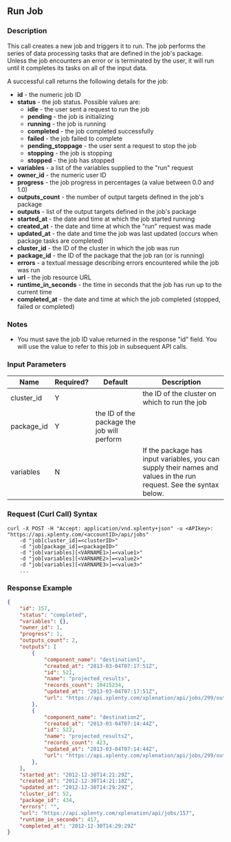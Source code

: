 ## Run Job

### Description
This call creates a new job and triggers it to run. The job performs the series of data processing tasks that are defined in the job's package. Unless the job encounters an error or is terminated by the user, it will run until it completes its tasks on all of the input data.

A successful call returns the following details for the job:

* **id** - the numeric job ID
* **status** - the job status. Possible values are: 
    * **idle** - the user sent a request to run the job
    * **pending** - the job is initializing
    * **running** - the job is running
    * **completed** - the job completed successfully
    * **failed** - the job failed to complete
    * **pending_stoppage** - the user sent a request to stop the job
    * **stopping** - the job is stopping
    * **stopped** - the job has stopped
* **variables** - a list of the variables supplied to the "run" request
* **owner_id** - the numeric user ID
* **progress** - the job progress in percentages (a value between 0.0 and 1.0)
* **outputs_count** - the number of output targets defined in the job's package
* **outputs** - list of the output targets defined in the job's package
* **started_at** - the date and time at which the job started running
* **created_at** - the date and time at which the "run" request was made 
* **updated_at** - the date and time the job was last updated (occurs when package tasks are completed)
* **cluster_id** - the ID of the cluster in which the job was run
* **package_id** - the ID of the package that the job ran (or is running)
* **errors** - a textual message describing errors encountered while the job was run
* **url** - the job resource URL
* **runtime_in_seconds** - the time in seconds that the job has run up to the current time
* **completed_at** - the date and time at which the job completed (stopped, failed or completed)

### Notes
* You must save the job ID value returned in the response "id" field. You will use the value to refer to this job in subsequent API calls.

### Input Parameters

|Name|Required?|Default|Description|
|----|---------|-------|-----------|
cluster_id|Y| |the ID of the cluster on which to run the job
package_id|Y |the ID of the package the job will perform
variables|N| |If the package has input variables, you can supply their names and values in the run request. See the syntax below.

### Request (Curl Call) Syntax
```shell
curl -X POST -H "Accept: application/vnd.xplenty+json" -u <APIkey>: "https://api.xplenty.com/<accountID>/api/jobs" 
	-d "job[cluster_id]=<clusterID>" 
	-d "job[package_id]=<packageID>" 
	-d "job[variables][<VARNAME1>]=<value1>" 
	-d "job[variables][<VARNAME2>]=<value2>"
	-d "job[variables][<VARNAME3>]=<value3>"
	...
```

### Response Example
```json
{
    "id": 157,
    "status": "completed",
    "variables": {},
    "owner_id": 1,
    "progress": 1,
    "outputs_count": 2,
    "outputs": [
        {
            "component_name": "destination1",
            "created_at": "2013-03-04T07:17:51Z",
            "id": 521,
            "name": "projected_results",
            "records_count": 10415234,
            "updated_at": "2013-03-04T07:17:51Z",
            "url": "https://api.xplenty.com/xplenation/api/jobs/299/outputs/521",
        },
        {
            "component_name": "destination2",
            "created_at": "2013-03-04T07:14:44Z",
            "id": 522,
            "name": "projected_results2",
            "records_count": 423,
            "updated_at": "2013-03-04T07:14:44Z",
            "url": "https://api.xplenty.com/xplenation/api/jobs/299/outputs/522",
        },
    ],
    "started_at": "2012-12-30T14:21:29Z",
    "created_at": "2012-12-30T14:21:18Z",
    "updated_at": "2012-12-30T14:29:29Z",
    "cluster_id": 52,
    "package_id": 434,
    "errors": "",
    "url": "https://api.xplenty.com/xplenation/api/jobs/157",
    "runtime_in_seconds": 417,
    "completed_at": "2012-12-30T14:29:29Z"
}
```
